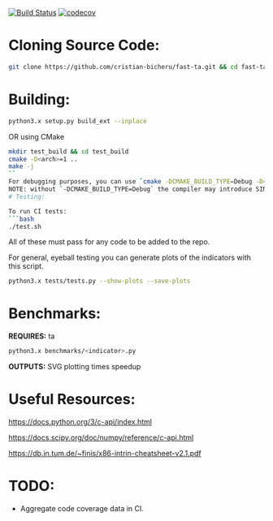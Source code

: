 [![Build Status](https://travis-ci.com/cristian-bicheru/fast-ta.svg?branch=master)](https://travis-ci.com/cristian-bicheru/fast-ta)
[![codecov](https://codecov.io/gh/cristian-bicheru/fast-ta/branch/master/graph/badge.svg)](https://codecov.io/gh/cristian-bicheru/fast-ta)

# Cloning Source Code:
```bash
git clone https://github.com/cristian-bicheru/fast-ta.git && cd fast-ta && git submodule update --init
```

# Building:
```bash
python3.x setup.py build_ext --inplace
```
OR using CMake
```bash
mkdir test_build && cd test_build
cmake -D<arch>=1 ..
make -j
``
For debugging purposes, you can use `cmake -DCMAKE_BUILD_TYPE=Debug -D<arch>=1 ..` (where `<arch>` is either SSE2, SSE41, AVX, AVX2, or AVX512, or you can omit the `-D<arch>=1` entirely for a SIMD-free build.) 
NOTE: without `-DCMAKE_BUILD_TYPE=Debug` the compiler may introduce SIMD optimizations.
# Testing:

To run CI tests:
```bash
./test.sh

```
All of these must pass for any code to be added to the repo.

For general, eyeball testing you can generate plots of the indicators with
this script.
```bash
python3.x tests/tests.py --show-plots --save-plots
```

# Benchmarks:
**REQUIRES:** ta
```bash
python3.x benchmarks/<indicator>.py
```
**OUTPUTS:** SVG plotting times speedup

# Useful Resources:
https://docs.python.org/3/c-api/index.html

https://docs.scipy.org/doc/numpy/reference/c-api.html

https://db.in.tum.de/~finis/x86-intrin-cheatsheet-v2.1.pdf

# TODO:

 - Aggregate code coverage data in CI.
